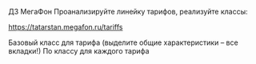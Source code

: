 ДЗ МегаФон
Проанализируйте линейку тарифов, реализуйте классы:

https://tatarstan.megafon.ru/tariffs

Базовый класс для тарифа (выделите общие характеристики – все вкладки!)
По классу для каждого тарифа
